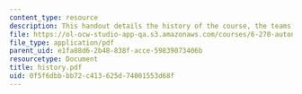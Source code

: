 ```yaml
---
content_type: resource
description: This handout details the history of the course, the teams, and the organizers.
file: https://ol-ocw-studio-app-qa.s3.amazonaws.com/courses/6-270-autonomous-robot-design-competition-january-iap-2005/0f5f6dbbbb72c413625d74001553d68f_history.pdf
file_type: application/pdf
parent_uid: e1fa88d6-2b48-838f-acce-59839073406b
resourcetype: Document
title: history.pdf
uid: 0f5f6dbb-bb72-c413-625d-74001553d68f
---
```

